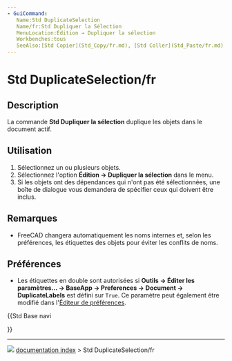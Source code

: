```yaml
---
- GuiCommand:
   Name:Std DuplicateSelection
   Name/fr:Std Dupliquer la Sélection
   MenuLocation:Édition → Dupliquer la sélection
   Workbenches:tous
   SeeAlso:[Std Copier](Std_Copy/fr.md), [Std Coller](Std_Paste/fr.md)
---
```


# Std DuplicateSelection/fr

## Description

La commande **Std Dupliquer la sélection** duplique les objets dans le document actif.



## Utilisation

1.  Sélectionnez un ou plusieurs objets.
2.  Sélectionnez l\'option **Édition → Dupliquer la sélection** dans le menu.
3.  Si les objets ont des dépendances qui n\'ont pas été sélectionnées, une boîte de dialogue vous demandera de spécifier ceux qui doivent être inclus.



## Remarques

-   FreeCAD changera automatiquement les noms internes et, selon les préférences, les étiquettes des objets pour éviter les conflits de noms.



## Préférences

-   Les étiquettes en double sont autorisées si **Outils → Éditer les paramètres... → BaseApp → Preferences → Document → DuplicateLabels** est défini sur `True`. Ce paramètre peut également être modifié dans l\'[Éditeur de préférences](Preferences_Editor/fr#Document.md).





{{Std Base navi

}}



---
![](images/Button_right.svg) [documentation index](../README.md) > Std DuplicateSelection/fr
